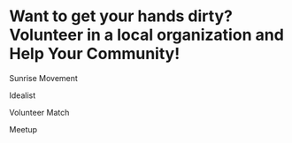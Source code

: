# Want to get your hands dirty? Volunteer in a local organization and Help Your Community!

Sunrise Movement 

Idealist

Volunteer Match

Meetup
